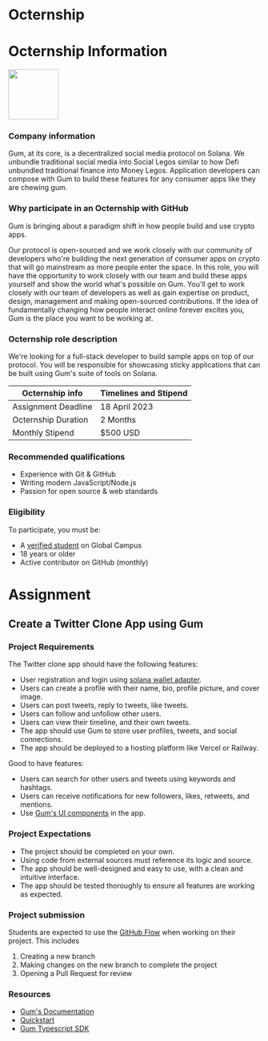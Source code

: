 # Octernship

# Octernship Information
<img src="https://gum.fun/_next/static/media/gum.7b85652b.svg" width="100">

### Company information 
<!--- Use this section to share information about your company such as founding information, mission statement, product description, product success, etc.--->
Gum, at its core, is a decentralized social media protocol on Solana. We unbundle traditional social media into Social Legos similar to how Defi unbundled traditional finance into Money Legos. Application developers can compose with Gum to build these features for any consumer apps like they are chewing gum.

### Why participate in an Octernship with GitHub
<!--- Use this section to appeal to students. Consider sharing information about recent projects, the technology stack, the type of mentorship students can expect, listing future employment opportunities, etc. --->
Gum is bringing about a paradigm shift in how people build and use crypto apps.

Our protocol is open-sourced and we work closely with our community of developers who're building the next generation of consumer apps on crypto that will go mainstream as more people enter the space. In this role, you will have the opportunity to work closely with our team and build these apps yourself and show the world what's possible on Gum. You'll get to work closely with our team of developers as well as gain expertise on product, design, management and making open-sourced contributions. If the idea of fundamentally changing how people interact online forever excites you, Gum is the place you want to be working at.

### Octernship role description
<!--- Use this section to describe the role in as much detail as necessary. Please include the GitHub Classroom assignment submission date, length of the Octernship, and the monthly stipend --->
We're looking for a full-stack developer to build sample apps on top of our protocol. You will be responsible for showcasing sticky applications that can be built using Gum's suite of tools on Solana.

| Octernship info  | Timelines and Stipend |
| ------------- | ------------- |
| Assignment Deadline  | 18 April 2023  |
| Octernship Duration  | 2 Months  |
| Monthly Stipend  | $500 USD  |

### Recommended qualifications
<!--- Use this section to describe what skills a student might need to complete the problem statement on GitHub Classroom --->
- Experience with Git & GitHub
- Writing modern JavaScript/Node.js
- Passion for open source & web standards

### Eligibility
To participate, you must be:
* A [verified student](https://education.github.com/discount_requests/pack_application) on Global Campus
* 18 years or older
* Active contributor on GitHub (monthly)

# Assignment
## Create a Twitter Clone App using Gum

### Project Requirements
<!--- Use this section to describe the task that students are required to complete. We ask that you also include instructions on running and preparing the students' local environment if necessary. --->
The Twitter clone app should have the following features:

- User registration and login using [solana wallet adapter](https://github.com/solana-labs/wallet-adapter).
- Users can create a profile with their name, bio, profile picture, and cover image.
- Users can post tweets, reply to tweets, like tweets.
- Users can follow and unfollow other users.
- Users can view their timeline, and their own tweets.
- The app should use Gum to store user profiles, tweets, and social connections.
- The app should be deployed to a hosting platform like Vercel or Railway.

Good to have features:
- Users can search for other users and tweets using keywords and hashtags.
- Users can receive notifications for new followers, likes, retweets, and mentions.
- Use [Gum's UI components](https://github.com/gumhq/gum-ui-components) in the app. 

### Project Expectations
<!--- Please add expectations that students need to follow to be considered. Some examples include: completing the task on their own, not using code from external resources without comprehending the logic, etc.  --->
- The project should be completed on your own.
- Using code from external sources must reference its logic and source.
- The app should be well-designed and easy to use, with a clean and intuitive interface.
- The app should be tested thoroughly to ensure all features are working as expected.

### Project submission

Students are expected to use the [GitHub Flow](https://docs.github.com/en/get-started/quickstart/github-flow) when working on their project. This includes

1. Creating a new branch
2. Making changes on the new branch to complete the project
3. Opening a Pull Request for review

### Resources
<!--- Use this section to add resources for students to refer to. For example: Documentation, Tutorials, Guides, and more.  --->
- [Gum's Documentation](https://docs.gum.fun/)
- [Quickstart](https://docs.gum.fun/protocol-overview/quickstart)
- [Gum Typescript SDK](https://github.com/gumhq/sdk)

